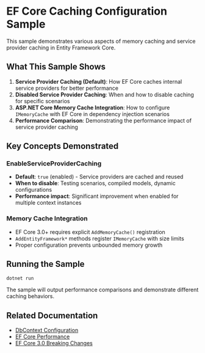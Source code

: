 # EF Core Caching Configuration Sample

This sample demonstrates various aspects of memory caching and service provider caching in Entity Framework Core.

## What This Sample Shows

1. **Service Provider Caching (Default)**: How EF Core caches internal service providers for better performance
2. **Disabled Service Provider Caching**: When and how to disable caching for specific scenarios
3. **ASP.NET Core Memory Cache Integration**: How to configure `IMemoryCache` with EF Core in dependency injection scenarios
4. **Performance Comparison**: Demonstrating the performance impact of service provider caching

## Key Concepts Demonstrated

### EnableServiceProviderCaching

- **Default**: `true` (enabled) - Service providers are cached and reused
- **When to disable**: Testing scenarios, compiled models, dynamic configurations
- **Performance impact**: Significant improvement when enabled for multiple context instances

### Memory Cache Integration

- EF Core 3.0+ requires explicit `AddMemoryCache()` registration
- `AddEntityFramework*` methods register `IMemoryCache` with size limits
- Proper configuration prevents unbounded memory growth

## Running the Sample

```bash
dotnet run
```

The sample will output performance comparisons and demonstrate different caching behaviors.

## Related Documentation

- [DbContext Configuration](../../core/dbcontext-configuration/index.md#service-provider-caching)
- [EF Core Performance](../../core/performance/index.md)
- [EF Core 3.0 Breaking Changes](../../core/what-is-new/ef-core-3.x/breaking-changes.md#addentityframework-adds-imemorycache-with-a-size-limit)